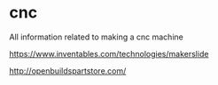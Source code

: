 cnc
===

All information related to making a cnc machine

https://www.inventables.com/technologies/makerslide

http://openbuildspartstore.com/
